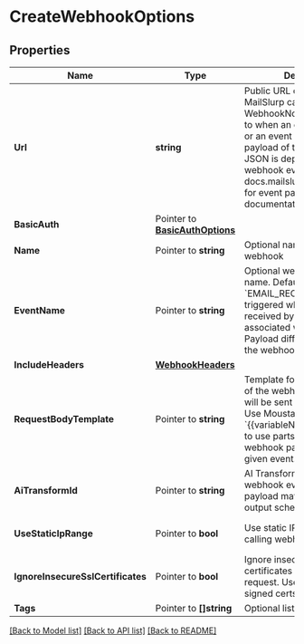 # CreateWebhookOptions

## Properties

Name | Type | Description | Notes
------------ | ------------- | ------------- | -------------
**Url** | **string** | Public URL on your server that MailSlurp can post WebhookNotification payload to when an email is received or an event is trigger. The payload of the submitted JSON is dependent on the webhook event type. See docs.mailslurp.com/webhooks for event payload documentation. | 
**BasicAuth** | Pointer to [**BasicAuthOptions**](BasicAuthOptions) |  | [optional] 
**Name** | Pointer to **string** | Optional name for the webhook | [optional] 
**EventName** | Pointer to **string** | Optional webhook event name. Default is &#x60;EMAIL_RECEIVED&#x60; and is triggered when an email is received by the inbox associated with the webhook. Payload differ according to the webhook event name. | [optional] 
**IncludeHeaders** | [**WebhookHeaders**](WebhookHeaders) |  | [optional] 
**RequestBodyTemplate** | Pointer to **string** | Template for the JSON body of the webhook request that will be sent to your server. Use Moustache style &#x60;{{variableName}}&#x60; templating to use parts of the standard webhook payload for the given event. | [optional] 
**AiTransformId** | Pointer to **string** | AI Transform ID to apply to the webhook event and send a payload matching transform output schema | [optional] 
**UseStaticIpRange** | Pointer to **bool** | Use static IP range when calling webhook endpoint | [optional] [default to false]
**IgnoreInsecureSslCertificates** | Pointer to **bool** | Ignore insecure SSL certificates when sending request. Useful for self-signed certs. | [optional] 
**Tags** | Pointer to **[]string** | Optional list of tags | [optional] 

[[Back to Model list]](../README#documentation-for-models) [[Back to API list]](../README#documentation-for-api-endpoints) [[Back to README]](../README)


